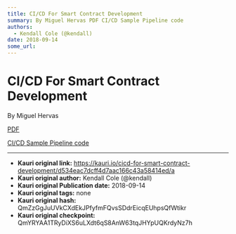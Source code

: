 ```yaml
---
title: CI/CD For Smart Contract Development
summary: By Miguel Hervas PDF CI/CD Sample Pipeline code
authors:
  - Kendall Cole (@kendall)
date: 2018-09-14
some_url: 
---
```


# CI/CD For Smart Contract Development


By Miguel Hervas 

[PDF](https://github.com/ethberlin-hackathon/Talks-presentations/blob/master/resources/cicd-smartcontract-development/CiForSmartContractDevelopmentOnEthereum.pdf)

[CI/CD Sample Pipeline code](https://gitlab.com/mikiquantum/simple-dapp-calculator)


---

- **Kauri original link:** https://kauri.io/cicd-for-smart-contract-development/d534eac7dcff4d7aac166c43a58414ed/a
- **Kauri original author:** Kendall Cole (@kendall)
- **Kauri original Publication date:** 2018-09-14
- **Kauri original tags:** none
- **Kauri original hash:** QmZzGgJuUVkCXdEkJPfyfmFQvsSDdrEicqEUhpsQfWtikr
- **Kauri original checkpoint:** QmYRYAA1TRyDiXS6uLXdt6qS8AnW63tqJHYpUQKrdyNz7h



